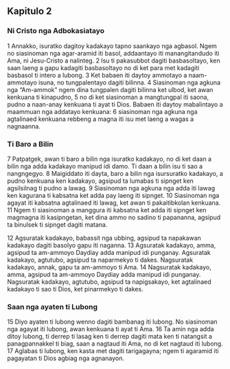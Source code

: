 Kapitulo 2
----------

### Ni Cristo nga Adbokasiatayo

1 Annakko, isuratko dagitoy kadakayo tapno saankayo nga agbasol. Ngem no siasinoman nga agar-aramid iti basol, addaantayo iti manangitandudo iti Ama, ni Jesu-Cristo a nalinteg.
2 Isu ti pakasubbot dagiti basbasoltayo, ken saan laeng a gapu kadagiti basbasoltayo no di ket para met kadagiti basbasol ti intero a lubong.
3 Ket babaen iti daytoy ammotayo a naam-ammotayo isuna, no tungpalentayo dagiti bilinna.
4 Siasinoman nga agkuna nga “Am-ammok” ngem dina tungpalen dagiti bilinna ket ulbod, ket awan kenkuana ti kinapudno,
5 no di ket siasinoman a mangtungpal iti saona, pudno a naan-anay kenkuana ti ayat ti Dios. Babaen iti daytoy mabalintayo a maammuan nga addatayo kenkuana:
6 siasinoman nga agkuna nga agtalinaed kenkuana rebbeng a magna iti isu met laeng a wagas a nagnaanna.

### Ti Baro a Bilin

7 Patpatgek, awan ti baro a bilin nga isuratko kadakayo, no di ket daan a bilin nga adda kadakayo manipud idi damo. Ti daan a bilin isu ti sao a nangngegyo.
8 Maigiddato iti dayta, baro a bilin nga isursuratko kadakayo, a pudno kenkuana ken kadakayo, agsipud ta lumabas ti sipnget ken agsilsilnag ti pudno a lawag.
9 Siasinoman nga agkuna nga adda iti lawag ken kagurana ti kabsatna ket adda pay laeng iti sipnget.
10 Siasinoman nga agayat iti kabsatna agtalinaed iti lawag, ket awan ti pakaitibkolan kenkuana.
11 Ngem ti siasinoman a manggura iti kabsatna ket adda iti sipnget ken magmagna iti kasipngetan, ket dina ammo no sadino ti papananna, agsipud ta binulsek ti sipnget dagiti matana.

12 Agsuratak kadakayo, babassit nga ubbing, agsipud ta napakawan kadakayo dagiti basolyo gapu iti naganna.
13 Agsuratak kadakayo, amma, agsipud ta am-ammoyo Daydiay adda manipud idi punganay. Agsuratak kadakayo, agtutubo, agsipud ta naparmekyo ti dakes. Nagsuratak kadakayo, annak, gapu ta am-ammoyo ti Ama.
14 Nagsuratak kadakayo, amma, agsipud ta am-ammoyo Daydiay adda manipud idi punganay. Nagsuratak kadakayo, agtutubo, agsipud ta napigsakayo, ket agtalinaed kadakayo ti sao ti Dios, ket pinarmekyo ti dakes.

### Saan nga ayaten ti Lubong

15 Diyo ayaten ti lubong wenno dagiti bambanag iti lubong. No siasinoman nga agayat iti lubong, awan kenkuana ti ayat ti Ama.
16 Ta amin nga adda ditoy lubong, ti derrep ti lasag ken ti derrep dagiti mata ken ti natangsit a panagpannakkel ti biag, saan a nagtaud iti Ama, no di ket nagtaud iti lubong.
17 Aglabas ti lubong, ken kasta met dagiti tarigagayna; ngem ti agaramid iti pagayatan ti Dios agbiag nga agnanayon.
